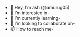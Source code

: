 - 👋 Hey, I’m ash (@amurug05)
- 👀 I’m interested in-
- 🌱 I’m currently learning-
- 💞️ I’m looking to collaborate on-
- 📫 How to reach me- 
